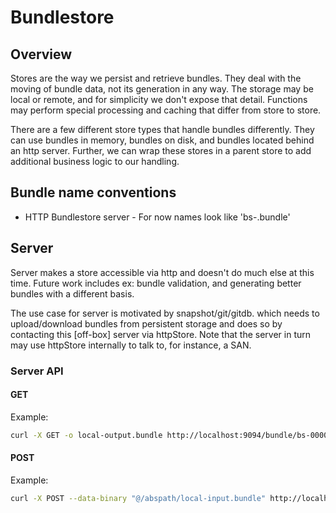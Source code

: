 # Bundlestore

## Overview
Stores are the way we persist and retrieve bundles.
They deal with the moving of bundle data, not its generation in any way.
The storage may be local or remote, and for simplicity we don't expose that detail.
Functions may perform special processing and caching that differ from store to store.

There are a few different store types that handle bundles differently. They can use bundles
in memory, bundles on disk, and bundles located behind an http server. Further, we can
wrap these stores in a parent store to add additional business logic to our handling.

## Bundle name conventions
* HTTP Bundlestore server - For now names look like 'bs-<sha>.bundle'

## Server
Server makes a store accessible via http and doesn't do much else at this time. Future work
includes ex: bundle validation, and generating better bundles with a different basis.

The use case for server is motivated by snapshot/git/gitdb. which needs to upload/download
bundles from persistent storage and does so by contacting this [off-box] server via httpStore.
Note that the server in turn may use httpStore internally to talk to, for instance, a SAN.

### Server API

#### GET
Example:
```sh
curl -X GET -o local-output.bundle http://localhost:9094/bundle/bs-0000000000000000000000000000000000000000.bundle
```

#### POST
Example:
```sh
curl -X POST --data-binary "@/abspath/local-input.bundle" http://localhost:9094/bundle/bs-0000000000000000000000000000000000000000.bundle
```
